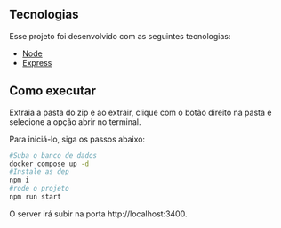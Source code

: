 ## Tecnologias

Esse projeto foi desenvolvido com as seguintes tecnologias:

- [Node](https://nodejs.org/en/)
- [Express](https://expressjs.com/)

## Como executar

Extraia a pasta do zip e ao extrair, clique com o botão direito na pasta e selecione a opção abrir no terminal.

Para iniciá-lo, siga os passos abaixo:

```bash
#Suba o banco de dados
docker compose up -d
#Instale as dep
npm i
#rode o projeto
npm run start
```

O server irá subir na porta http://localhost:3400.
